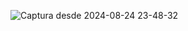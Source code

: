 ![Captura desde 2024-08-24 23-48-32](https://github.com/user-attachments/assets/5292161d-a66a-4221-89fe-a3daf86c5661)
